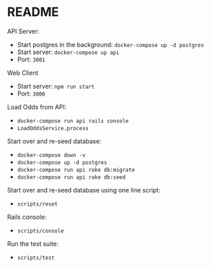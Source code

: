 # README

API Server:
  - Start postgres in the background: `docker-compose up -d postgres`
  - Start server: `docker-compose up api`
  - Port: `3001`

Web Client
  - Start server: `npm run start`
  - Port: `3000`

Load Odds from API:
  - `docker-compose run api rails console`
  - `LoadOddsService.process`

Start over and re-seed database:
  - `docker-compose down -v`
  - `docker-compose up -d postgres`
  - `docker-compose run api rake db:migrate`
  - `docker-compose run api rake db:seed`

Start over and re-seed database using one line script:
  - `scripts/reset`

Rails console:
  -  `scripts/console`

Run the test suite:
  - `scripts/test`
